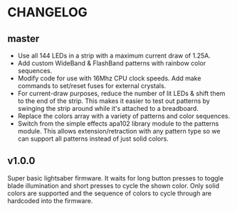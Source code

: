 # CHANGELOG

## master

* Use all 144 LEDs in a strip with a maximum current draw of 1.25A.
* Add custom WideBand & FlashBand patterns with rainbow color sequences.
* Modify code for use with 16Mhz CPU clock speeds. Add make commands to
  set/reset fuses for external crystals.
* For current-draw purposes, reduce the number of lit LEDs & shift them to the
  end of the strip. This makes it easier to test out patterns by swinging the
  strip around while it's attached to a breadboard.
* Replace the colors array with a variety of patterns and color sequences.
* Switch from the simple effects apa102 library module to the patterns module.
  This allows extension/retraction with any pattern type so we can support all
  patterns instead of just solid colors.

## v1.0.0

Super basic lightsaber firmware. It waits for long button presses to toggle
blade illumination and short presses to cycle the shown color. Only solid
colors are supported and the sequence of colors to cycle through are hardcoded
into the firmware.

